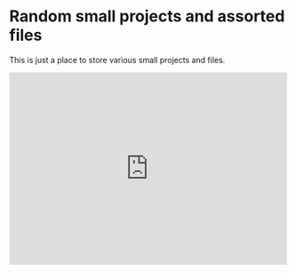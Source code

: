 # Random small projects and assorted files
This is just a place to store various small projects and files.

<iframe width="500" height="346" frameborder="0" scrolling="no" src="https://onedrive.live.com/embed?resid=83726EC0A80C1546%21442261&authkey=%21AFmolDK-Ivfvv0I&em=2&AllowTyping=True&ActiveCell='Sheet1'!A2&wdHideGridlines=True&wdHideHeaders=False&wdDownloadButton=True&wdInConfigurator=True&wdInConfigurator=True&edesNext=false&resen=true&ed1JS=false&wdAllowInteractivity=True"></iframe>
